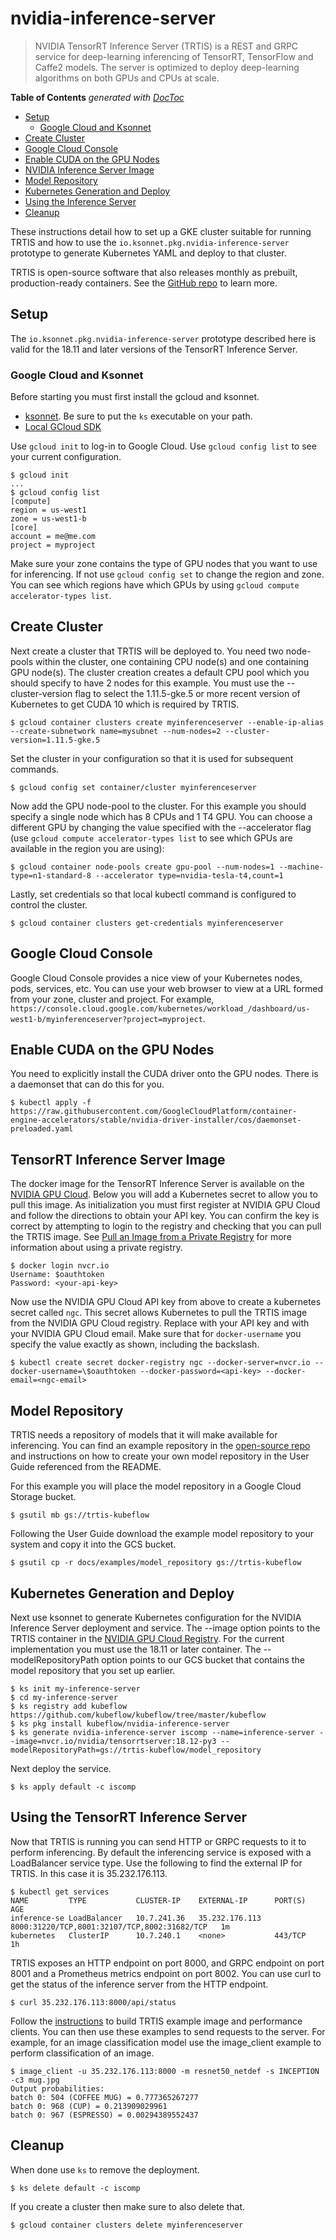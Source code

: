 # nvidia-inference-server

> NVIDIA TensorRT Inference Server (TRTIS) is a REST and GRPC service
for deep-learning inferencing of TensorRT, TensorFlow and Caffe2
models. The server is optimized to deploy deep-learning algorithms on
both GPUs and CPUs at scale.

<!-- START doctoc generated TOC please keep comment here to allow auto update -->
<!-- DON'T EDIT THIS SECTION, INSTEAD RE-RUN doctoc TO UPDATE -->
**Table of Contents**  *generated with [DocToc](https://github.com/thlorenz/doctoc)*

- [Setup](#setup)
  - [Google Cloud and Ksonnet](#google-cloud-and-ksonnet)
- [Create Cluster](#create-cluster)
- [Google Cloud Console](#google-cloud-console)
- [Enable CUDA on the GPU Nodes](#enable-cuda-on-the-gpu-nodes)
- [NVIDIA Inference Server Image](#nvidia-inference-server-image)
- [Model Repository](#model-repository)
- [Kubernetes Generation and Deploy](#kubernetes-generation-and-deploy)
- [Using the Inference Server](#using-the-inference-server)
- [Cleanup](#cleanup)

<!-- END doctoc generated TOC please keep comment here to allow auto update -->

These instructions detail how to set up a GKE cluster suitable for
running TRTIS and how to use the
`io.ksonnet.pkg.nvidia-inference-server` prototype to generate
Kubernetes YAML and deploy to that cluster.

TRTIS is open-source software that also releases monthly as prebuilt,
production-ready containers. See the [GitHub
repo](https://github.com/NVIDIA/tensorrt-inference-server) to learn
more.

## Setup

The `io.ksonnet.pkg.nvidia-inference-server` prototype described here
is valid for the 18.11 and later versions of the TensorRT Inference
Server.

### Google Cloud and Ksonnet

Before starting you must first install the gcloud and ksonnet.
- [ksonnet](https://github.com/ksonnet/ksonnet/releases). Be sure to
  put the `ks` executable on your path.
- [Local GCloud SDK](https://cloud.google.com/sdk/docs/quickstarts)

Use `gcloud init` to log-in to Google Cloud. Use `gcloud config list`
to see your current configuration.

```shell
$ gcloud init
...
$ gcloud config list
[compute]
region = us-west1
zone = us-west1-b
[core]
account = me@me.com
project = myproject
```

Make sure your zone contains the type of GPU nodes that you want to
use for inferencing. If not use `gcloud config set` to change the
region and zone. You can see which regions have which GPUs by using
`gcloud compute accelerator-types list`.

## Create Cluster

Next create a cluster that TRTIS will be deployed to. You need two
node-pools within the cluster, one containing CPU node(s) and one
containing GPU node(s). The cluster creation creates a default CPU
pool which you should specify to have 2 nodes for this example. You
must use the --cluster-version flag to select the 1.11.5-gke.5 or more
recent version of Kubernetes to get CUDA 10 which is required by
TRTIS.

```shell
$ gcloud container clusters create myinferenceserver --enable-ip-alias --create-subnetwork name=mysubnet --num-nodes=2 --cluster-version=1.11.5-gke.5
```

Set the cluster in your configuration so that it is used for
subsequent commands.

```shell
$ gcloud config set container/cluster myinferenceserver
```

Now add the GPU node-pool to the cluster. For this example you should
specify a single node which has 8 CPUs and 1 T4 GPU. You can choose a
different GPU by changing the value specified with the --accelerator
flag (use `gcloud compute accelerator-types list` to see which GPUs
are available in the region you are using):

```shell
$ gcloud container node-pools create gpu-pool --num-nodes=1 --machine-type=n1-standard-8 --accelerator type=nvidia-tesla-t4,count=1
```

Lastly, set credentials so that local kubectl command is configured to
control the cluster.

```shell
$ gcloud container clusters get-credentials myinferenceserver
```

## Google Cloud Console

Google Cloud Console provides a nice view of your Kubernetes nodes,
pods, services, etc. You can use your web browser to view at a URL
formed from your zone, cluster and project. For example,
`https://console.cloud.google.com/kubernetes/workload_/dashboard/us-west1-b/myinferenceserver?project=myproject`.

## Enable CUDA on the GPU Nodes

You need to explicitly install the CUDA driver onto the GPU
nodes. There is a daemonset that can do this for you.

```shell
$ kubectl apply -f https://raw.githubusercontent.com/GoogleCloudPlatform/container-engine-accelerators/stable/nvidia-driver-installer/cos/daemonset-preloaded.yaml
```

## TensorRT Inference Server Image

The docker image for the TensorRT Inference Server is available on the
[NVIDIA GPU Cloud](https://ngc.nvidia.com). Below you will add a
Kubernetes secret to allow you to pull this image. As initialization
you must first register at NVIDIA GPU Cloud and follow the directions
to obtain your API key. You can confirm the key is correct by
attempting to login to the registry and checking that you can pull the
TRTIS image. See [Pull an Image from a Private
Registry](https://kubernetes.io/docs/tasks/configure-pod-container/pull-image-private-registry)
for more information about using a private registry.

```shell
$ docker login nvcr.io
Username: $oauthtoken
Password: <your-api-key>
```

Now use the NVIDIA GPU Cloud API key from above to create a kubernetes
secret called `ngc`. This secret allows Kubernetes to pull the TRTIS
image from the NVIDIA GPU Cloud registry. Replace <api-key> with your
API key and <ngc-email> with your NVIDIA GPU Cloud email. Make sure
that for `docker-username` you specify the value exactly as shown,
including the backslash.

```shell
$ kubectl create secret docker-registry ngc --docker-server=nvcr.io --docker-username=\$oauthtoken --docker-password=<api-key> --docker-email=<ngc-email>
```

## Model Repository

TRTIS needs a repository of models that it will make available for
inferencing. You can find an example repository in the [open-source
repo](https://github.com/NVIDIA/tensorrt-inference-server) and
instructions on how to create your own model repository in the User
Guide referenced from the README.

For this example you will place the model repository in a Google Cloud
Storage bucket.

```shell
$ gsutil mb gs://trtis-kubeflow
```

Following the User Guide download the example model repository to your
system and copy it into the GCS bucket.

```shell
$ gsutil cp -r docs/examples/model_repository gs://trtis-kubeflow
```

## Kubernetes Generation and Deploy

Next use ksonnet to generate Kubernetes configuration for the NVIDIA
Inference Server deployment and service. The --image option points to
the TRTIS container in the [NVIDIA GPU Cloud
Registry](https://ngc.nvidia.com). For the current implementation you
must use the 18.11 or later container. The --modelRepositoryPath
option points to our GCS bucket that contains the model repository
that you set up earlier.

```shell
$ ks init my-inference-server
$ cd my-inference-server
$ ks registry add kubeflow https://github.com/kubeflow/kubeflow/tree/master/kubeflow
$ ks pkg install kubeflow/nvidia-inference-server
$ ks generate nvidia-inference-server iscomp --name=inference-server --image=nvcr.io/nvidia/tensorrtserver:18.12-py3 --modelRepositoryPath=gs://trtis-kubeflow/model_repository
```

Next deploy the service.

```shell
$ ks apply default -c iscomp
```

## Using the TensorRT Inference Server

Now that TRTIS is running you can send HTTP or GRPC requests to it to
perform inferencing. By default the inferencing service is exposed
with a LoadBalancer service type. Use the following to find the
external IP for TRTIS. In this case it is 35.232.176.113.

```shell
$ kubectl get services
NAME         TYPE           CLUSTER-IP    EXTERNAL-IP      PORT(S)                                        AGE
inference-se LoadBalancer   10.7.241.36   35.232.176.113   8000:31220/TCP,8001:32107/TCP,8002:31682/TCP   1m
kubernetes   ClusterIP      10.7.240.1    <none>           443/TCP                                        1h
```

TRTIS exposes an HTTP endpoint on port 8000, and GRPC endpoint on port
8001 and a Prometheus metrics endpoint on port 8002. You can use curl
to get the status of the inference server from the HTTP endpoint.

```shell
$ curl 35.232.176.113:8000/api/status
```

Follow the
[instructions](https://github.com/NVIDIA/tensorrt-inference-server) to
build TRTIS example image and performance clients. You can then use
these examples to send requests to the server. For example, for an
image classification model use the image\_client example to perform
classification of an image.

```shell
$ image_client -u 35.232.176.113:8000 -m resnet50_netdef -s INCEPTION -c3 mug.jpg
Output probabilities:
batch 0: 504 (COFFEE MUG) = 0.777365267277
batch 0: 968 (CUP) = 0.213909029961
batch 0: 967 (ESPRESSO) = 0.00294389552437
```

## Cleanup

When done use `ks` to remove the deployment.

```shell
$ ks delete default -c iscomp
```

If you create a cluster then make sure to also delete that.

```shell
$ gcloud container clusters delete myinferenceserver
```

